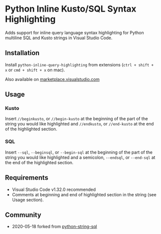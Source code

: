 # Python Inline Kusto/SQL Syntax Highlighting

Adds support for inline query language syntax highlighting for Python multiline SQL and Kusto strings in Visual Studio Code.

## Installation

Install `python-inline-query-highlighting` from extensions (`ctrl + shift + x` or `cmd + shift + x` on mac).

Also available on [marketplace.visualstudio.com](https://marketplace.visualstudio.com/items?itemName=ardeego.python-inline-query-highlighting)

## Usage

### Kusto

Insert `//beginkusto`, or `//begin-kusto` at the beginning of the part of the string you would like highlighted and `//endkusto`, or `//end-kusto` at the end of the highlighted section.

### SQL

Insert `--sql`, `--beginsql`, or `--begin-sql` at the beginning of the part of the string you would like highlighted and a semicolon, `--endsql`, or `--end-sql` at the end of the highlighted section.

## Requirements

- Visual Studio Code v1.32.0 recommended
- Comments at beginning and end of highlighted section in the string (see Usage section).

## Community
- 2020-05-18 forked from [python-string-sql](https://github.com/ptweir/python-string-sql)